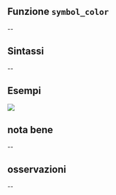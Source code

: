 ## Funzione `symbol_color`

--

## Sintassi

--

## Esempi

![](/img/variabili/symbol_color/symbol_color1.png)

## nota bene

--

## osservazioni

--
